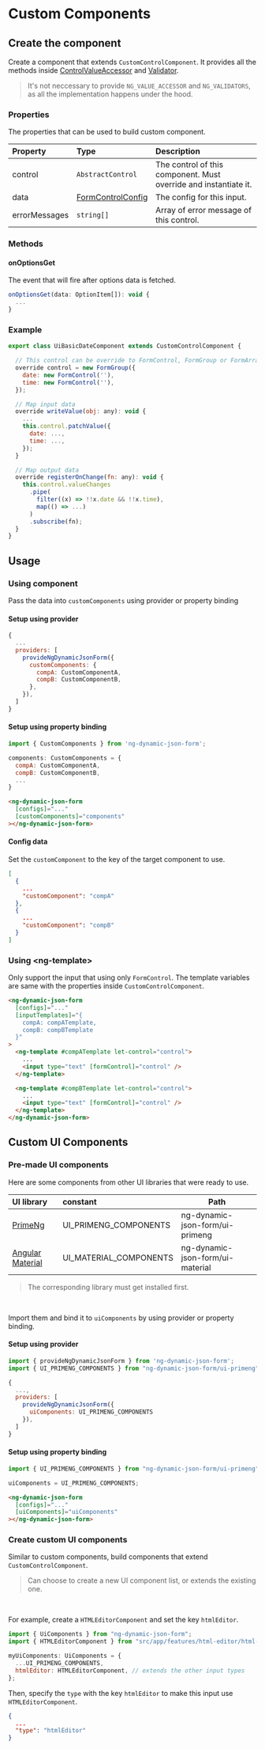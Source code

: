 # Custom Components

## Create the component

[ControlValueAccessor]: https://angular.io/api/forms/ControlValueAccessor
[FormControlConfig]: ../../v5/form-control-config/form-control-config_en.md
[Validator]: https://angular.io/api/forms/Validator

Create a component that extends `CustomControlComponent`. It provides all the methods inside [ControlValueAccessor] and [Validator].

> It's not neccessary to provide `NG_VALUE_ACCESSOR` and `NG_VALIDATORS`, as all the implementation happens under the hood.

### Properties

The properties that can be used to build custom component.

| Property      | Type                | Description                                                      |
| :------------ | :------------------ | :--------------------------------------------------------------- |
| control       | `AbstractControl`   | The control of this component. Must override and instantiate it. |
| data          | [FormControlConfig] | The config for this input.                                       |
| errorMessages | `string[]`          | Array of error message of this control.                          |

### Methods

#### onOptionsGet

The event that will fire after options data is fetched.

```javascript
onOptionsGet(data: OptionItem[]): void {
  ...
}
```

### Example

```javascript
export class UiBasicDateComponent extends CustomControlComponent {

  // This control can be override to FormControl, FormGroup or FormArray.
  override control = new FormGroup({
    date: new FormControl(''),
    time: new FormControl(''),
  });

  // Map input data
  override writeValue(obj: any): void {
    ...
    this.control.patchValue({
      date: ...,
      time: ...,
    });
  }

  // Map output data
  override registerOnChange(fn: any): void {
    this.control.valueChanges
      .pipe(
        filter((x) => !!x.date && !!x.time),
        map(() => ...)
      )
      .subscribe(fn);
  }
}
```

## Usage

### Using component

Pass the data into `customComponents` using provider or property binding

#### Setup using provider

```javascript
{
  ...
  providers: [
    provideNgDynamicJsonForm({
      customComponents: {
        compA: CustomComponentA,
        compB: CustomComponentB,
      },
    }),
  ]
}
```

#### Setup using property binding

```javascript
import { CustomComponents } from 'ng-dynamic-json-form';

components: CustomComponents = {
  compA: CustomComponentA,
  compB: CustomComponentB,
  ...
}
```

<!-- prettier-ignore -->
```html
<ng-dynamic-json-form
  [configs]="..."
  [customComponents]="components"
></ng-dynamic-json-form>
```

#### Config data

Set the `customComponent` to the key of the target component to use.

```json
[
  {
    ...
    "customComponent": "compA"
  },
  {
    ...
    "customComponent": "compB"
  }
]
```

### Using &lt;ng-template&gt;

Only support the input that using only `FormControl`. The template variables are same with the properties inside `CustomControlComponent`.

```html
<ng-dynamic-json-form
  [configs]="..."
  [inputTemplates]="{
    compA: compATemplate,
    compB: compBTemplate
  }"
>
  <ng-template #compATemplate let-control="control">
    ...
    <input type="text" [formControl]="control" />
  </ng-template>

  <ng-template #compBTemplate let-control="control">
    ...
    <input type="text" [formControl]="control" />
  </ng-template>
</ng-dynamic-json-form>
```

## Custom UI Components

### Pre-made UI components

Here are some components from other UI libraries that were ready to use.

[PrimeNg]: https://www.npmjs.com/package/primeng
[Angular Material]: https://www.npmjs.com/package/@angular/material

| UI library         | constant               | Path                             |
| :----------------- | :--------------------- | -------------------------------- |
| [PrimeNg]          | UI_PRIMENG_COMPONENTS  | ng-dynamic-json-form/ui-primeng  |
| [Angular Material] | UI_MATERIAL_COMPONENTS | ng-dynamic-json-form/ui-material |

> The corresponding library must get installed first.

<br>

Import them and bind it to `uiComponents` by using provider or property binding.

#### Setup using provider

```javascript
import { provideNgDynamicJsonForm } from 'ng-dynamic-json-form';
import { UI_PRIMENG_COMPONENTS } from "ng-dynamic-json-form/ui-primeng";

{
  ...,
  providers: [
    provideNgDynamicJsonForm({
      uiComponents: UI_PRIMENG_COMPONENTS
    }),
  ]
}
```

#### Setup using property binding

```javascript
import { UI_PRIMENG_COMPONENTS } from "ng-dynamic-json-form/ui-primeng";

uiComponents = UI_PRIMENG_COMPONENTS;
```

<!-- prettier-ignore -->
```html
<ng-dynamic-json-form
  [configs]="..."
  [uiComponents]="uiComponents"
></ng-dynamic-json-form>
```

### Create custom UI components

Similar to custom components, build components that extend `CustomControlComponent`.

> Can choose to create a new UI component list, or extends the existing one.

<br>

For example, create a `HTMLEditorComponent` and set the key `htmlEditor`.

```javascript
import { UiComponents } from "ng-dynamic-json-form";
import { HTMLEditorComponent } from "src/app/features/html-editor/html-editor.component.ts";

myUiComponents: UiComponents = {
  ...UI_PRIMENG_COMPONENTS,
  htmlEditor: HTMLEditorComponent, // extends the other input types
};
```

Then, specify the `type` with the key `htmlEditor` to make this input use `HTMLEditorComponent`.

```json
{
  ...
  "type": "htmlEditor"
}
```
